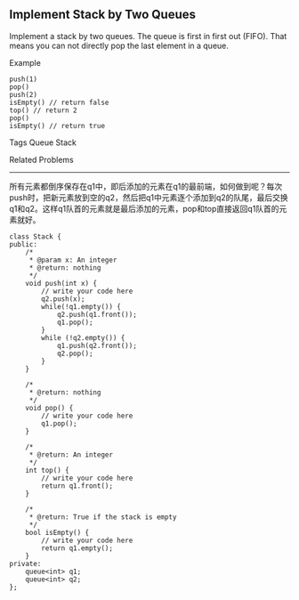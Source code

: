 ## Implement Stack by Two Queues  ##

Implement a stack by two queues. The queue is first in first out (FIFO). That means you can not directly pop the last element in a queue.

Example

	push(1)
	pop()
	push(2)
	isEmpty() // return false
	top() // return 2
	pop()
	isEmpty() // return true

Tags 
Queue Stack

Related Problems 

----------
所有元素都倒序保存在q1中，即后添加的元素在q1的最前端，如何做到呢？每次push时，把新元素放到空的q2，然后把q1中元素逐个添加到q2的队尾，最后交换q1和q2。这样q1队首的元素就是最后添加的元素，pop和top直接返回q1队首的元素就好。

	class Stack {
	public:
	    /*
	     * @param x: An integer
	     * @return: nothing
	     */
	    void push(int x) {
	        // write your code here
	        q2.push(x);
	        while(!q1.empty()) {
	            q2.push(q1.front());
	            q1.pop();
	        }
	        while (!q2.empty()) {
	            q1.push(q2.front());
	            q2.pop();
	        }
	    }
	
	    /*
	     * @return: nothing
	     */
	    void pop() {
	        // write your code here
	        q1.pop();
	    }
	
	    /*
	     * @return: An integer
	     */
	    int top() {
	        // write your code here
	        return q1.front();
	    }
	
	    /*
	     * @return: True if the stack is empty
	     */
	    bool isEmpty() {
	        // write your code here
	        return q1.empty();
	    }
	private:
	    queue<int> q1;
	    queue<int> q2;
	};